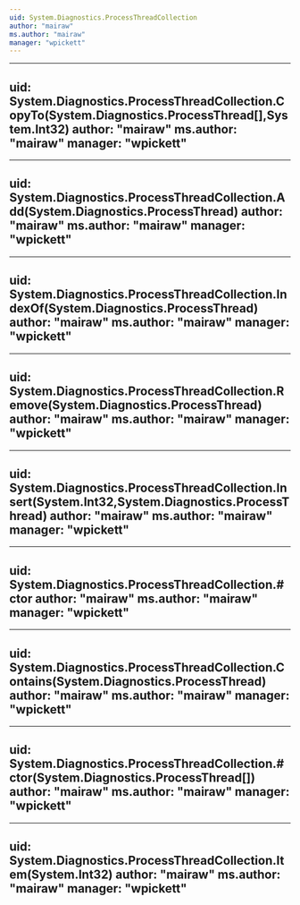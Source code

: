```yaml
---
uid: System.Diagnostics.ProcessThreadCollection
author: "mairaw"
ms.author: "mairaw"
manager: "wpickett"
---
```


---
uid: System.Diagnostics.ProcessThreadCollection.CopyTo(System.Diagnostics.ProcessThread[],System.Int32)
author: "mairaw"
ms.author: "mairaw"
manager: "wpickett"
---

---
uid: System.Diagnostics.ProcessThreadCollection.Add(System.Diagnostics.ProcessThread)
author: "mairaw"
ms.author: "mairaw"
manager: "wpickett"
---

---
uid: System.Diagnostics.ProcessThreadCollection.IndexOf(System.Diagnostics.ProcessThread)
author: "mairaw"
ms.author: "mairaw"
manager: "wpickett"
---

---
uid: System.Diagnostics.ProcessThreadCollection.Remove(System.Diagnostics.ProcessThread)
author: "mairaw"
ms.author: "mairaw"
manager: "wpickett"
---

---
uid: System.Diagnostics.ProcessThreadCollection.Insert(System.Int32,System.Diagnostics.ProcessThread)
author: "mairaw"
ms.author: "mairaw"
manager: "wpickett"
---

---
uid: System.Diagnostics.ProcessThreadCollection.#ctor
author: "mairaw"
ms.author: "mairaw"
manager: "wpickett"
---

---
uid: System.Diagnostics.ProcessThreadCollection.Contains(System.Diagnostics.ProcessThread)
author: "mairaw"
ms.author: "mairaw"
manager: "wpickett"
---

---
uid: System.Diagnostics.ProcessThreadCollection.#ctor(System.Diagnostics.ProcessThread[])
author: "mairaw"
ms.author: "mairaw"
manager: "wpickett"
---

---
uid: System.Diagnostics.ProcessThreadCollection.Item(System.Int32)
author: "mairaw"
ms.author: "mairaw"
manager: "wpickett"
---
